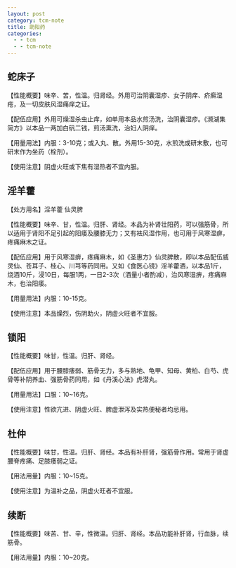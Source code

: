 ```yaml
---
layout: post
category: tcm-note
title: 助阳药
categories:
  - - tcm
  - - tcm-note
---
```


## 蛇床子 ##

【性能概要】味辛、苦，性温。归肾经。外用可治阴囊湿疹、女子阴痒、疥癣湿疮，及一切皮肤风湿痛痒之证。

【配伍应用】外用可燥湿杀虫止痒，如单用本品水煎汤洗，治阴囊湿疹。《濒湖集简方》以本品一两加白矾二钱，煎汤熏洗，治妇人阴痒。

【用量用法】内服：3-10克；或入丸、散。外用15-30克，水煎洗或研末敷，也可研末作为坐药（栓剂）。

【使用注意】阴虚火旺或下焦有湿热者不宜内服。

## 淫羊藿 ##

【处方用名】淫羊藿 仙灵脾

【性能概要】味辛、甘，性温。归肝、肾经。本品为补肾壮阳药，可以强筋骨，所以适用于肾阳不足引起的阳痿及腰膝无力；又有袪风湿作用，也可用于风寒湿痹，疼痛麻木之证。

【配伍应用】用于风寒湿痹，疼痛麻木，如《圣惠方》仙灵脾散，即以本品配伍威灵仙、苍耳子、桂心、川芎等药同用。又如《食医心镜》淫羊藿酒，以本品1斤，烧酒10斤，浸10日，每服1两，一日2-3次（酒量小者酌减），治风寒湿痹，疼痛麻木，也治阳痿。

【用量用法】内服：10-15克。

【使用注意】本品燥烈，伤阴助火，阴虚火旺者不宜服。

## 锁阳 ##

【性能概要】味甘，性温。归肝、肾经。

【配伍应用】用于腰膝痿弱、筋骨无力，多与熟地、龟甲、知母、黄柏、白芍、虎骨等补阴养血、强筋骨药同用，如《丹溪心法》虎潜丸。

【用量用法】口服：10~16克。

【使用注意】性欲亢进、阴虚火旺、脾虚泄泻及实热便秘者均忌用。

## 杜仲 ##

【性能概要】味甘，性温。归肝、肾经。本品有补肝肾，强筋骨作用。常用于肾虚腰脊疼痛、足膝痿弱之证。

【用法用量】内服：10~15克。

【使用注意】为温补之品，阴虚火旺者不宜服。

## 续断 ##

【性能概要】味苦、甘、辛，性微温。归肝、肾经。本品功能补肝肾，行血脉，续筋骨。

【用法用量】内服：10~20克。